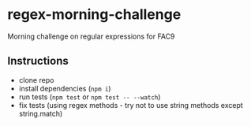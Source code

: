 # regex-morning-challenge
Morning challenge on regular expressions for FAC9

## Instructions

* clone repo
* install dependencies (`npm i`)
* run tests (`npm test` or `npm test -- --watch`)
* fix tests (using regex methods - try not to use string methods except string.match)
